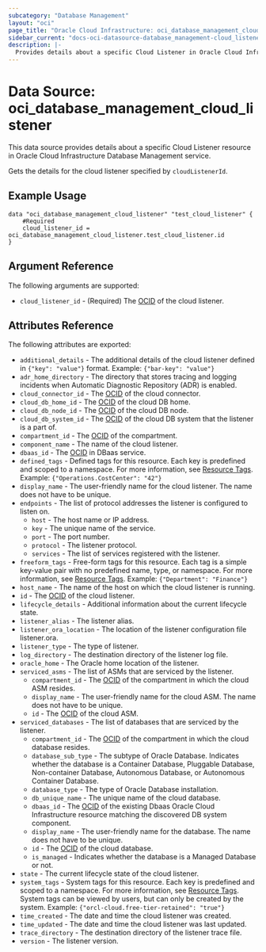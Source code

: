 ```yaml
---
subcategory: "Database Management"
layout: "oci"
page_title: "Oracle Cloud Infrastructure: oci_database_management_cloud_listener"
sidebar_current: "docs-oci-datasource-database_management-cloud_listener"
description: |-
  Provides details about a specific Cloud Listener in Oracle Cloud Infrastructure Database Management service
---
```


# Data Source: oci_database_management_cloud_listener
This data source provides details about a specific Cloud Listener resource in Oracle Cloud Infrastructure Database Management service.

Gets the details for the cloud listener specified by `cloudListenerId`.


## Example Usage

```hcl
data "oci_database_management_cloud_listener" "test_cloud_listener" {
	#Required
	cloud_listener_id = oci_database_management_cloud_listener.test_cloud_listener.id
}
```

## Argument Reference

The following arguments are supported:

* `cloud_listener_id` - (Required) The [OCID](https://docs.cloud.oracle.com/iaas/Content/General/Concepts/identifiers.htm) of the cloud listener.


## Attributes Reference

The following attributes are exported:

* `additional_details` - The additional details of the cloud listener defined in `{"key": "value"}` format. Example: `{"bar-key": "value"}` 
* `adr_home_directory` - The directory that stores tracing and logging incidents when Automatic Diagnostic Repository (ADR) is enabled.
* `cloud_connector_id` - The [OCID](https://docs.cloud.oracle.com/iaas/Content/General/Concepts/identifiers.htm) of the cloud connector.
* `cloud_db_home_id` - The [OCID](https://docs.cloud.oracle.com/iaas/Content/General/Concepts/identifiers.htm) of the cloud DB home.
* `cloud_db_node_id` - The [OCID](https://docs.cloud.oracle.com/iaas/Content/General/Concepts/identifiers.htm) of the cloud DB node.
* `cloud_db_system_id` - The [OCID](https://docs.cloud.oracle.com/iaas/Content/General/Concepts/identifiers.htm) of the cloud DB system that the listener is a part of.
* `compartment_id` - The [OCID](https://docs.cloud.oracle.com/iaas/Content/General/Concepts/identifiers.htm) of the compartment.
* `component_name` - The name of the cloud listener.
* `dbaas_id` - The [OCID](https://docs.cloud.oracle.com/iaas/Content/General/Concepts/identifiers.htm) in DBaas service.
* `defined_tags` - Defined tags for this resource. Each key is predefined and scoped to a namespace. For more information, see [Resource Tags](https://docs.cloud.oracle.com/iaas/Content/General/Concepts/resourcetags.htm). Example: `{"Operations.CostCenter": "42"}` 
* `display_name` - The user-friendly name for the cloud listener. The name does not have to be unique.
* `endpoints` - The list of protocol addresses the listener is configured to listen on.
	* `host` - The host name or IP address.
	* `key` - The unique name of the service.
	* `port` - The port number.
	* `protocol` - The listener protocol.
	* `services` - The list of services registered with the listener.
* `freeform_tags` - Free-form tags for this resource. Each tag is a simple key-value pair with no predefined name, type, or namespace. For more information, see [Resource Tags](https://docs.cloud.oracle.com/iaas/Content/General/Concepts/resourcetags.htm). Example: `{"Department": "Finance"}` 
* `host_name` - The name of the host on which the cloud listener is running.
* `id` - The [OCID](https://docs.cloud.oracle.com/iaas/Content/General/Concepts/identifiers.htm) of the cloud listener.
* `lifecycle_details` - Additional information about the current lifecycle state.
* `listener_alias` - The listener alias.
* `listener_ora_location` - The location of the listener configuration file listener.ora.
* `listener_type` - The type of listener.
* `log_directory` - The destination directory of the listener log file.
* `oracle_home` - The Oracle home location of the listener.
* `serviced_asms` - The list of ASMs that are serviced by the listener.
	* `compartment_id` - The [OCID](https://docs.cloud.oracle.com/iaas/Content/General/Concepts/identifiers.htm) of the compartment in which the cloud ASM resides.
	* `display_name` - The user-friendly name for the cloud ASM. The name does not have to be unique.
	* `id` - The [OCID](https://docs.cloud.oracle.com/iaas/Content/General/Concepts/identifiers.htm) of the cloud ASM.
* `serviced_databases` - The list of databases that are serviced by the listener.
	* `compartment_id` - The [OCID](https://docs.cloud.oracle.com/iaas/Content/General/Concepts/identifiers.htm) of the compartment in which the cloud database resides.
	* `database_sub_type` - The subtype of Oracle Database. Indicates whether the database is a Container Database, Pluggable Database, Non-container Database, Autonomous Database, or Autonomous Container Database. 
	* `database_type` - The type of Oracle Database installation.
	* `db_unique_name` - The unique name of the cloud database.
	* `dbaas_id` - The [OCID](https://docs.cloud.oracle.com/iaas/Content/General/Concepts/identifiers.htm) of the existing Dbaas Oracle Cloud Infrastructure resource matching the discovered DB system component.
	* `display_name` - The user-friendly name for the database. The name does not have to be unique.
	* `id` - The [OCID](https://docs.cloud.oracle.com/iaas/Content/General/Concepts/identifiers.htm) of the cloud database.
	* `is_managed` - Indicates whether the database is a Managed Database or not.
* `state` - The current lifecycle state of the cloud listener.
* `system_tags` - System tags for this resource. Each key is predefined and scoped to a namespace. For more information, see [Resource Tags](https://docs.cloud.oracle.com/iaas/Content/General/Concepts/resourcetags.htm). System tags can be viewed by users, but can only be created by the system.  Example: `{"orcl-cloud.free-tier-retained": "true"}` 
* `time_created` - The date and time the cloud listener was created.
* `time_updated` - The date and time the cloud listener was last updated.
* `trace_directory` - The destination directory of the listener trace file.
* `version` - The listener version.

